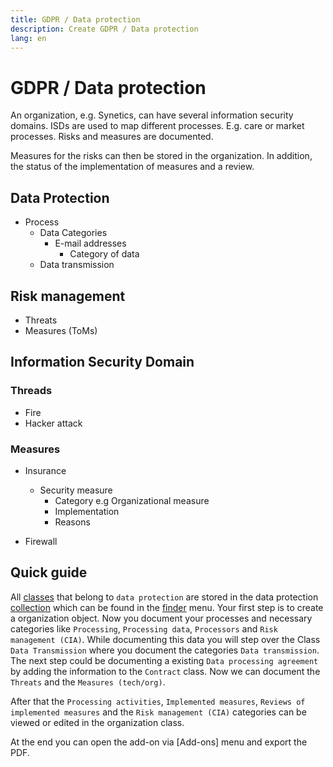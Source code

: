 ```yaml
---
title: GDPR / Data protection
description: Create GDPR / Data protection
lang: en
---
```


# GDPR / Data protection

An organization, e.g. Synetics, can have several information security domains.
ISDs are used to map different processes. E.g. care or market processes.
Risks and measures are documented.

Measures for the risks can then be stored in the organization.
In addition, the status of the implementation of measures and a review.

## Data Protection

- Process
  - Data Categories
    - E-mail addresses
      - Category of data
  - Data transmission

## Risk management

- Threats
- Measures (ToMs)

## Information Security Domain

### Threads

- Fire
- Hacker attack

### Measures

- Insurance
  - Security measure
    - Category e.g Organizational measure
    - Implementation
    - Reasons

- Firewall

## Quick guide

All [classes](../basics/classes.md) that belong to `data protection` are stored in the data protection [collection](../basics/collections.md) which can be found in the [finder](collections.md) menu.
Your first step is to create a organization object.
Now you document your processes and necessary categories like `Processing`, `Processing data`, `Processors` and `Risk management (CIA)`.
While documenting this data you will step over the Class `Data Transmission` where you document the categories `Data transmission`.
The next step could be documenting a existing `Data processing agreement` by adding the information to the `Contract` class.
Now we can document the `Threats` and the `Measures (tech/org)`.

After that the `Processing activities`, `Implemented measures`, `Reviews of implemented measures` and the `Risk management (CIA)` categories can be viewed or edited in the organization class.

At the end you can open the add-on via [Add-ons] menu and export the PDF.
